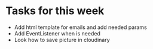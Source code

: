 # Tasks for this week

* Add html template for emails and add needed params
* Add EventListener when is needed
* Look how to save picture in cloudinary